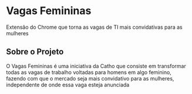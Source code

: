 # Vagas Femininas
Extensão do Chrome que torna as vagas de TI mais convidativas para as mulheres

## Sobre o Projeto 

O Vagas Femininas é uma iniciativa da Catho que consiste em transformar todas as vagas de trabalho voltadas para homens em algo feminino, fazendo com que o mercado seja mais convidativo para as mulheres, independente de onde essa vaga esteja anunciada
